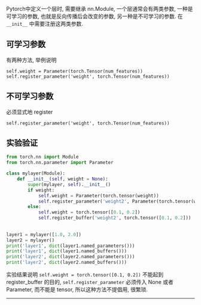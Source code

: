 Pytorch中定义一个层时, 需要继承 nn.Module, 一个层通常会有两类参数, 一种是可学习的参数, 也就是反向传播后会改变的参数, 另一种是不可学习的参数. 在 `__init__` 中需要注册这两类参数.





## 可学习参数

有两种方法, 举例说明

```
self.weight = Parameter(torch.Tensor(num_features))
self.register_parameter('weight', torch.Tensor(num_features))
```

## 不可学习参数

必须显式地 register

```
self.register_parameter('weight', torch.Tensor(num_features))
```

## 实验验证

```python 
from torch.nn import Module
from torch.nn.parameter import Parameter

class mylayer(Module):
	def __init__(self, weight = None):
		super(mylayer, self).__init__()
		if weight:
			self.weight = Parameter(torch.tensor(weight))
			self.register_parameter('weight2', Parameter(torch.tensor(weight)))
		else:
			self.weight = torch.tensor([0.1, 0.2])
			self.register_buffer('weight2', torch.tensor([0.1, 0.2]))
            
            
layer1 = mylayer([1.0, 2.0])
layer2 = mylayer()
print('layer1', dict(layer1.named_parameters()))
print('layer1', dict(layer1.named_buffers()))
print('layer2', dict(layer2.named_parameters()))
print('layer2', dict(layer2.named_buffers()))
```

实验结果说明 `self.weight = torch.tensor([0.1, 0.2])` 不能起到 register_buffer 的目的, `self.register_parameter` 必须传入 None 或者 Parameter, 而不能是 tensor, 所以这种方法不提倡用, 很繁琐.



------